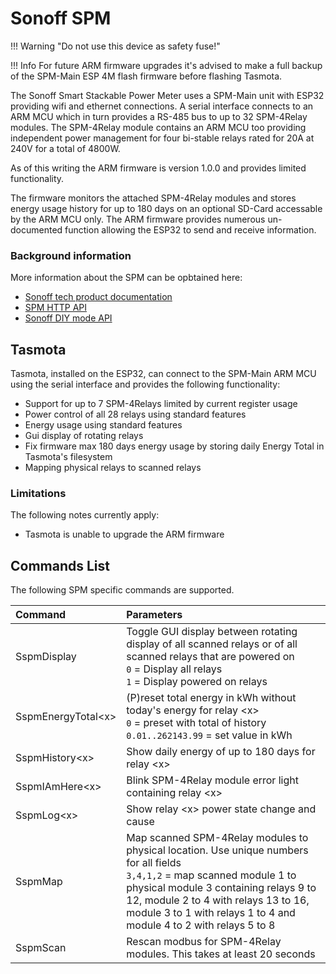 # Sonoff SPM

!!! Warning "Do not use this device as safety fuse!"

!!! Info
For future ARM firmware upgrades it's advised to make a full backup of the SPM-Main ESP 4M flash firmware before flashing Tasmota.

The Sonoff Smart Stackable Power Meter uses a SPM-Main unit with ESP32 providing wifi and ethernet connections. A serial interface connects to an ARM MCU which in turn provides a RS-485 bus to up to 32 SPM-4Relay modules. The SPM-4Relay module contains an ARM MCU too providing independent power management for four bi-stable relays rated for 20A at 240V for a total of 4800W.

As of this writing the ARM firmware is version 1.0.0 and provides limited functionality.

The firmware monitors the attached SPM-4Relay modules and stores energy usage history for up to 180 days on an optional SD-Card accessable by the ARM MCU only. The ARM firmware provides numerous un-documented function allowing the ESP32 to send and receive information.

### Background information

More information about the SPM can be opbtained here:

- [Sonoff tech product documentation](https://sonoff.tech/product-document/diy-smart-switch-doc/spm-main-spm-4relay-doc/)
- [SPM HTTP API](https://sonoff.tech/product-review/product-insight/get-started-quicklynow-you-can-control-spm-units-via-http-api/)
- [Sonoff DIY mode API](http://developers.sonoff.tech/spm-main-http-api.html)

## Tasmota

Tasmota, installed on the ESP32, can connect to the SPM-Main ARM MCU using the serial interface and provides the following functionality:

- Support for up to 7 SPM-4Relays limited by current register usage
- Power control of all 28 relays using standard features
- Energy usage using standard features
- Gui display of rotating relays
- Fix firmware max 180 days energy usage by storing daily Energy Total in Tasmota's filesystem
- Mapping physical relays to scanned relays

### Limitations

The following notes currently apply:

- Tasmota is unable to upgrade the ARM firmware

## Commands List

The following SPM specific commands are supported.

Command|Parameters
:---|:---
SspmDisplay<a class="cmnd" id="SspmDisplay"></a>|Toggle GUI display between rotating display of all scanned relays or of all scanned relays that are powered on<BR>`0` = Display all relays<BR>`1` = Display powered on relays
SspmEnergyTotal<x\><a class="cmnd" id="SspmEnergyTotal"></a>|(P)reset total energy in kWh without today's energy for relay <x\><BR>`0` = preset with total of history<BR>`0.01..262143.99` = set value in kWh
SspmHistory<x\><a class="cmnd" id="SspmHistory"></a>|Show daily energy of up to 180 days for relay <x\>
SspmIAmHere<x\><a class="cmnd" id="SspmIAmHere"></a>|Blink SPM-4Relay module error light containing relay <x\>
SspmLog<x\><a class="cmnd" id="SspmLog"></a>|Show relay <x\> power state change and cause
SspmMap<a class="cmnd" id="SspmMap"></a>|Map scanned SPM-4Relay modules to physical location. Use unique numbers for all fields<BR>`3,4,1,2` = map scanned module 1 to physical module 3 containing relays 9 to 12, module 2 to 4 with relays 13 to 16, module 3 to 1 with relays 1 to 4 and module 4 to 2 with relays 5 to 8
SspmScan<a class="cmnd" id="SspmScan"></a>|Rescan modbus for SPM-4Relay modules. This takes at least 20 seconds
  
  
